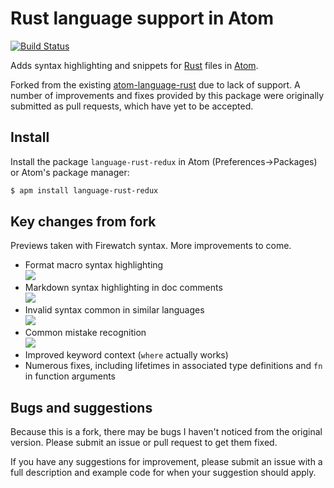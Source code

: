 # Rust language support in Atom

[![Build Status](https://travis-ci.org/TheEnigmaBlade/atom-language-rust-redux.svg?branch=master)](https://travis-ci.org/TheEnigmaBlade/atom-language-rust-redux)

Adds syntax highlighting and snippets for [Rust](http://www.rust-lang.org/) files in [Atom](http://atom.io/).

Forked from the existing [atom-language-rust](https://github.com/zargony/atom-language-rust) due to lack of support. A number of improvements and fixes provided by this package were originally submitted as pull requests, which have yet to be accepted.

## Install

Install the package `language-rust-redux` in Atom (Preferences->Packages) or Atom's package manager:

```bash
$ apm install language-rust-redux
```

## Key changes from fork

Previews taken with Firewatch syntax. More improvements to come.

* Format macro syntax highlighting  
  ![](http://i.imgur.com/mUlh8P0.png)
* Markdown syntax highlighting in doc comments  
  ![](http://i.imgur.com/JDSoPSQ.png)
* Invalid syntax common in similar languages  
  ![](http://i.imgur.com/KsS24Di.png)
* Common mistake recognition  
  ![](http://i.imgur.com/kPhbuE7.png)
* Improved keyword context (`where` actually works)
* Numerous fixes, including lifetimes in associated type definitions and `fn` in function arguments

## Bugs and suggestions

Because this is a fork, there may be bugs I haven't noticed from the original version. Please submit an issue or pull request to get them fixed.

If you have any suggestions for improvement, please submit an issue with a full description and example code for when your suggestion should apply.
